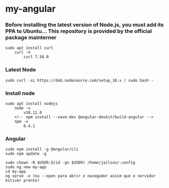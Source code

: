 # my-angular

### Before installing the latest version of Node.js, you must add its PPA to Ubuntu… This repository is provided by the official package mainterner

	sudo apt install curl
		curl -V
			curl 7.58.0

### Latest Node
	sudo curl -sL https://deb.nodesource.com/setup_10.x | sudo bash -

### Install node
	sudo apt install nodejs
		node -v 
			v10.11.0
		<!-- npm install --save-dev @angular-devkit/build-angular -->
		npm -v
			6.4.1
### Angular
	sudo npm install -g @angular/cli
	sudo npm update -g	
	
	sudo chown -R $USER:$(id -gn $USER) /home/jailson/.config 
	sudo ng new my-app		
	cd my-app
	ng serve -o (ou --open para abrir o navegador assim que o servidor estiver pronto)
